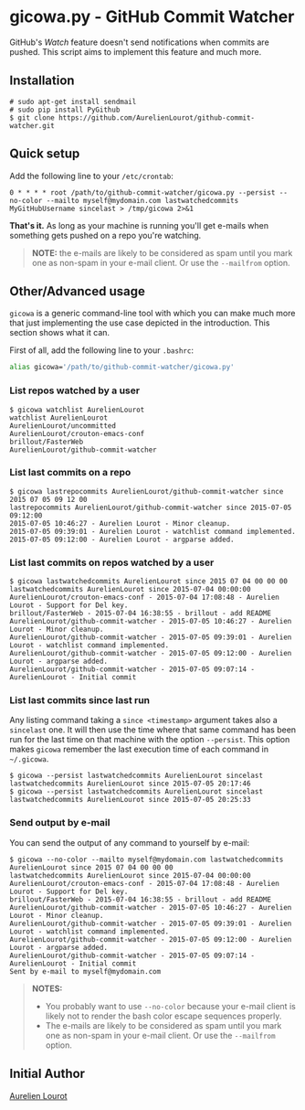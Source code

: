 # gicowa.py - GitHub Commit Watcher

GitHub's *Watch* feature doesn't send notifications when commits are pushed. This script aims to
implement this feature and much more.

## Installation

```
# sudo apt-get install sendmail
# sudo pip install PyGithub
$ git clone https://github.com/AurelienLourot/github-commit-watcher.git
```

## Quick setup

Add the following line to your `/etc/crontab`:

```
0 * * * * root /path/to/github-commit-watcher/gicowa.py --persist --no-color --mailto myself@mydomain.com lastwatchedcommits MyGitHubUsername sincelast > /tmp/gicowa 2>&1
```

**That's it.** As long as your machine is running you'll get e-mails when something gets pushed on
a repo you're watching.

> **NOTE:** the e-mails are likely to be considered as spam until you mark one as non-spam in your
> e-mail client. Or use the `--mailfrom` option.

## Other/Advanced usage

`gicowa` is a generic command-line tool with which you can make much more that just implementing
the use case depicted in the introduction. This section shows what it can.

First of all, add the following line to your `.bashrc`:

```bash
alias gicowa='/path/to/github-commit-watcher/gicowa.py'
```

### List repos watched by a user

```
$ gicowa watchlist AurelienLourot
watchlist AurelienLourot
AurelienLourot/uncommitted
AurelienLourot/crouton-emacs-conf
brillout/FasterWeb
AurelienLourot/github-commit-watcher
```

### List last commits on a repo

```
$ gicowa lastrepocommits AurelienLourot/github-commit-watcher since 2015 07 05 09 12 00
lastrepocommits AurelienLourot/github-commit-watcher since 2015-07-05 09:12:00
2015-07-05 10:46:27 - Aurelien Lourot - Minor cleanup.
2015-07-05 09:39:01 - Aurelien Lourot - watchlist command implemented.
2015-07-05 09:12:00 - Aurelien Lourot - argparse added.
```

### List last commits on repos watched by a user

```
$ gicowa lastwatchedcommits AurelienLourot since 2015 07 04 00 00 00
lastwatchedcommits AurelienLourot since 2015-07-04 00:00:00
AurelienLourot/crouton-emacs-conf - 2015-07-04 17:08:48 - Aurelien Lourot - Support for Del key.
brillout/FasterWeb - 2015-07-04 16:38:55 - brillout - add README
AurelienLourot/github-commit-watcher - 2015-07-05 10:46:27 - Aurelien Lourot - Minor cleanup.
AurelienLourot/github-commit-watcher - 2015-07-05 09:39:01 - Aurelien Lourot - watchlist command implemented.
AurelienLourot/github-commit-watcher - 2015-07-05 09:12:00 - Aurelien Lourot - argparse added.
AurelienLourot/github-commit-watcher - 2015-07-05 09:07:14 - AurelienLourot - Initial commit
```

### List last commits since last run

Any listing command taking a `since <timestamp>` argument takes also a `sincelast` one. It will then
use the time where that same command has been run for the last time on that machine with the option
`--persist`. This option makes `gicowa` remember the last execution time of each command in
`~/.gicowa`.

```
$ gicowa --persist lastwatchedcommits AurelienLourot sincelast
lastwatchedcommits AurelienLourot since 2015-07-05 20:17:46
$ gicowa --persist lastwatchedcommits AurelienLourot sincelast
lastwatchedcommits AurelienLourot since 2015-07-05 20:25:33
```

### Send output by e-mail

You can send the output of any command to yourself by e-mail:

```
$ gicowa --no-color --mailto myself@mydomain.com lastwatchedcommits AurelienLourot since 2015 07 04 00 00 00
lastwatchedcommits AurelienLourot since 2015-07-04 00:00:00
AurelienLourot/crouton-emacs-conf - 2015-07-04 17:08:48 - Aurelien Lourot - Support for Del key.
brillout/FasterWeb - 2015-07-04 16:38:55 - brillout - add README
AurelienLourot/github-commit-watcher - 2015-07-05 10:46:27 - Aurelien Lourot - Minor cleanup.
AurelienLourot/github-commit-watcher - 2015-07-05 09:39:01 - Aurelien Lourot - watchlist command implemented.
AurelienLourot/github-commit-watcher - 2015-07-05 09:12:00 - Aurelien Lourot - argparse added.
AurelienLourot/github-commit-watcher - 2015-07-05 09:07:14 - AurelienLourot - Initial commit
Sent by e-mail to myself@mydomain.com
```

> **NOTES:**
>
> * You probably want to use `--no-color` because your e-mail client is likely not to render the
>   bash color escape sequences properly.
> * The e-mails are likely to be considered as spam until you mark one as non-spam in your e-mail
>   client. Or use the `--mailfrom` option.

## Initial Author

[Aurelien Lourot](http://lourot.com/)
